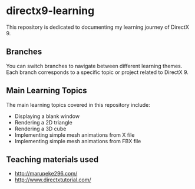 # directx9-learning

This repository is dedicated to documenting my learning journey of DirectX 9.

## Branches

You can switch branches to navigate between different learning themes. Each branch corresponds to a specific topic or project related to DirectX 9.

## Main Learning Topics

The main learning topics covered in this repository include:

- Displaying a blank window
- Rendering a 2D triangle
- Rendering a 3D cube
- Implementing simple mesh animations from X file
- Implementing simple mesh animations from FBX file

## Teaching materials used

- http://marupeke296.com/
- http://www.directxtutorial.com/
